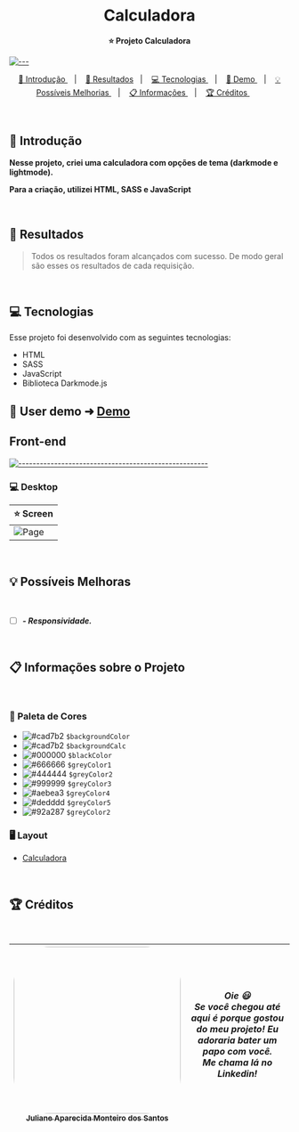 <p align="center">
</p>

<h1 align="center"> Calculadora  </h1>

<p align="center">
  <b> ⭐ Projeto Calculadora </b></br>
</p>

[![---](https://raw.githubusercontent.com/andreasbm/readme/master/assets/lines/colored.png)](#table-of-contents)

<p align="center">
  <a href="#Introdução"> 🧩 Introdução </a>&nbsp;&nbsp;&nbsp;|&nbsp;&nbsp;&nbsp;
  <a href="#Resultados"> 🚀 Resultados</a>&nbsp;&nbsp;&nbsp;|&nbsp;&nbsp;&nbsp;
  <a href="#Tecnologias"> 💻 Tecnologias </a>&nbsp;&nbsp;&nbsp;|&nbsp;&nbsp;&nbsp;
  <a href="#Demo"> 📲 Demo </a>&nbsp;&nbsp;&nbsp;|&nbsp;&nbsp;&nbsp;
  <a href="#Ideias">💡 Possíveis Melhorias </a>&nbsp;&nbsp;&nbsp;|&nbsp;&nbsp;&nbsp;
  <a href="#Informações">📋 Informações </a>&nbsp;&nbsp;&nbsp;|&nbsp;&nbsp;&nbsp;
  <a href="#Creditos"> 🏆 Créditos </a>&nbsp;&nbsp;&nbsp;&nbsp;&nbsp;&nbsp;
</p>

<br/>

<a id="Introdução"></a>

## 🧩 Introdução

   <p>  <b> Nesse projeto, criei uma calculadora com opções de tema (darkmode e lightmode).  </b></p>  
   <p>  <b> Para a criação, utilizei HTML, SASS e JavaScript  </b></p>

<br/>

<a id="Resultados"></a>

## 🚀 Resultados

> Todos os resultados foram alcançados com sucesso. De modo geral são esses os resultados de cada requisição.

<br/>

<a id="Tecnologias"></a>

## 💻 Tecnologias

Esse projeto foi desenvolvido com as seguintes tecnologias:

- HTML
- SASS
- JavaScript
- Biblioteca Darkmode.js
  <br/>

<a id="Demo"></a>

## 📲 User demo ➜ [Demo](https://calculadora-jet-nine.vercel.app/)

## Front-end

</summary>

[![-----------------------------------------------------](https://raw.githubusercontent.com/andreasbm/readme/master/assets/lines/colored.png)](#table-of-contents)

### 💻 Desktop

| ⭐ Screen                                                                                                                                                            |
| --------------------------------
| ![Page]()| 

<br />

<a id="Ideias"></a>

## 💡 Possíveis Melhoras

<br />

- [ ] **_- Responsividade._**

<br />

<a id="Informações"></a>

## 📋 Informações sobre o Projeto

  <br />

### 🎨 Paleta de Cores

- ![#cad7b2](https://placehold.co/15x15/333333/333333.png) `$backgroundColor`
- ![#cad7b2](https://placehold.co/15x15/cad7b2/cad7b2.png) `$backgroundCalc`
- ![#000000](https://placehold.co/15x15/000000/000000.png) `$blackColor`
- ![#666666](https://placehold.co/15x15/666666/666666.png) `$greyColor1`
- ![#444444](https://placehold.co/15x15/444444/444444.png) `$greyColor2`
- ![#999999](https://placehold.co/15x15/999999/999999.png) `$greyColor3`
- ![#aebea3](https://placehold.co/15x15/aebea3/aebea3.png) `$greyColor4`
- ![#dedddd](https://placehold.co/15x15/dedddd/dedddd.png) `$greyColor5`
- ![#92a287](https://placehold.co/15x15/92a287/92a287.png) `$greyColor2`
  <br />

### 🖥️ Layout

- [Calculadora]()

<br />

<a id="Creditos"></a>

## 🏆 Créditos

<br />

<div >

| [<img src="https://avatars.githubusercontent.com/u/51388071?s=400&u=d9972902dc501a7cf903921900605fbcb22367c1&v=4" width=300 style="border-radius: 65px;" ><br><sub> Juliane Aparecida Monteiro dos Santos </sub>](https://www.linkedin.com/in/juliane-aparecida-monteiro-dos-santos/) | **_Oie 😃 <br /> Se você chegou até aqui é porque gostou do meu projeto! Eu adoraria bater um papo com você. <br /> Me chama lá no Linkedin!_** |
| ------------------------------------------------------------------------------------------------------------------------------------------------------------------------------------------------------------------------------------------------------------------------------------- | ----------------------------------------------------------------------------------------------------------------------------------------------- |

</div>

